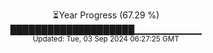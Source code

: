 <p align="center">
⏳Year Progress (67.29 %) <br>
████████████████████▁▁▁▁▁▁▁▁▁▁ <br>
<sub>Updated: Tue, 03 Sep 2024 06:27:25 GMT</sub>
</p>

